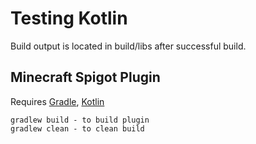 # Testing Kotlin

Build output is located in build/libs after successful build.

## Minecraft Spigot Plugin

Requires [Gradle](https://gradle.org/), [Kotlin](https://kotlinlang.org/)

```
gradlew build - to build plugin
gradlew clean - to clean build
```
